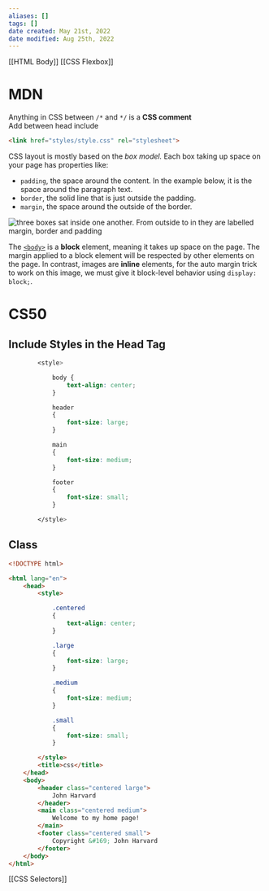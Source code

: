 ```yaml
---
aliases: []
tags: []
date created: May 21st, 2022
date modified: Aug 25th, 2022
---
```

[[HTML Body]]
[[CSS Flexbox]]
# MDN
Anything in CSS between `/*` and `*/` is a **CSS comment**  
Add between head include

```html
<link href="styles/style.css" rel="stylesheet">
```


CSS layout is mostly based on the _box model._ Each box taking up space on your page has properties like:

- `padding`, the space around the content. In the example below, it is the space around the paragraph text.
- `border`, the solid line that is just outside the padding.
- `margin`, the space around the outside of the border.

![three boxes sat inside one another. From outside to in they are labelled margin, border and padding](https://developer.mozilla.org/en-US/docs/Learn/Getting_started_with_the_web/CSS_basics/box-model.png)

The [`<body>`](https://developer.mozilla.org/en-US/docs/Web/HTML/Element/body) is a **block** element, meaning it takes up space on the page. The margin applied to a block element will be respected by other elements on the page. In contrast, images are **inline** elements, for the auto margin trick to work on this image, we must give it block-level behavior using `display: block;`.
# CS50
## Include Styles in the Head Tag

```css
        <style>

            body {
                text-align: center;
            }

            header
            {
                font-size: large;
            }

            main
            {
                font-size: medium;
            }

            footer
            {
                font-size: small;
            }

        </style>
```

## Class

```html
<!DOCTYPE html>

<html lang="en">
    <head>
        <style>

            .centered
            {
                text-align: center;
            }

            .large
            {
                font-size: large;
            }

            .medium
            {
                font-size: medium;
            }

            .small
            {
                font-size: small;
            }

        </style>
        <title>css</title>
    </head>
    <body>
        <header class="centered large">
            John Harvard
        </header>
        <main class="centered medium">
            Welcome to my home page!
        </main>
        <footer class="centered small">
            Copyright &#169; John Harvard
        </footer>
    </body>
</html>
```

[[CSS Selectors]]